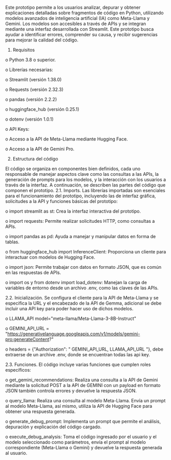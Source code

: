 Este prototipo permite a los usuarios analizar, depurar y obtener explicaciones detalladas sobre fragmentos de código en Python, utilizando modelos avanzados de inteligencia artificial (IA) como Meta-Llama y Gemini. Los modelos son accesibles a través de APIs y se integran mediante una interfaz desarrollada con Streamlit. Este prototipo busca ayudar a identificar errores, comprender su causa, y recibir sugerencias para mejorar la calidad del código.

1.	Requisitos

o	Python 3.8 o superior.

o	Librerías necesarias:

o	Streamlit (versión 1.38.0)

o	Requests (versión 2.32.3)

o	pandas (versión 2.2.2)

o	huggingface_hub (versión 0.25.1)

o	dotenv (versión 1.0.1)

o	API Keys:

o	Acceso a la API de Meta-Llama mediante Hugging Face.

o	Acceso a la API de Gemini Pro.

2.	Estructura del código

El código se organiza en componentes bien definidos, cada uno responsable de manejar aspectos clave como las consultas a las APIs, la generación de prompts para los modelos, y la interacción con los usuarios a través de la interfaz. A continuación, se describen las partes del código que componen el prototipo.
2.1.	Imports. Las librerías importadas son esenciales para el funcionamiento del prototipo, incluyendo las de interfaz gráfica, solicitudes a la API y funciones básicas del prototipo:

o	import streamlit as st: Crea la interfaz interactiva del prototipo.

o	import requests: Permite realizar solicitudes HTTP, como consultas a APIs.

o	import pandas as pd: Ayuda a manejar y manipular datos en forma de tablas.

o	from huggingface_hub import InferenceClient: Proporciona un cliente para interactuar con modelos de Hugging Face.

o	import json: Permite trabajar con datos en formato JSON, que es común en las respuestas de APIs.

o	import os y from dotenv import load_dotenv: Manejan la carga de variables de entorno desde un archivo .env, como las claves de las APIs.

2.2.	Inicialización. Se configura el cliente para la API de Meta-Llama y se especifica la URL y el encabezado de la API de Gemma, adicional se debe incluir una API key para poder hacer uso de dichos modelos.

o	LLAMA_API  model="meta-llama/Meta-Llama-3-8B-Instruct"

o	GEMINI_API_URL = "https://generativelanguage.googleapis.com/v1/models/gemini-pro:generateContent?"

o	headers = {"Authorization": " GEMINI_API_URL, LLAMA_API_URL "}, debe extraerse de un archive .env, donde se encuentran todas las api key.

2.3.	Funciones. El código incluye varias funciones que cumplen roles específicos:

o	get_gemini_recommendations: Realiza una consulta a la API de Gemini mediante la solicitud POST a la API de GEMINI con un payload en formato JSON también controla errores y devuelve la respuesta JSON.

o	query_llama: Realiza una consulta al modelo Meta-Llama. Envía un prompt al modelo Meta-Llama, así mismo, utiliza la API de Hugging Face para obtener una respuesta generada.

o	generate_debug_prompt: Implementa un prompt que permite el análisis, depuración y explicación del código cargado.

o	execute_debug_analysis: Toma el código ingresado por el usuario y el modelo seleccionado como parámetros, envía el prompt al modelo correspondiente (Meta-Llama o Gemini) y devuelve la respuesta generada al usuario.
